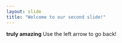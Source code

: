```yaml
---
layout: slide
title: "Welcome to our second slide!"
---
```

**truly amazing**
Use the left arrow to go back!
